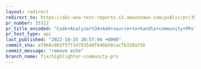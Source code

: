 ```yaml
---
layout: redirect
redirect_to: https://a8c-woo-test-reports.s3.amazonaws.com/public/pr/35312/api/index.html
pr_number: 35312
pr_title_encoded: "Code+Analyzer%3A+Add+source+to+handle+community+PRs"
pr_test_type: api
last_published: "2022-10-25 20:57:04 +0000"
commit_sha: a7968c8b5f5ff14703549f646b56cacfb330a756
commit_message: "remove echo"
branch_name: fix/highlighter-community-prs
---
```

